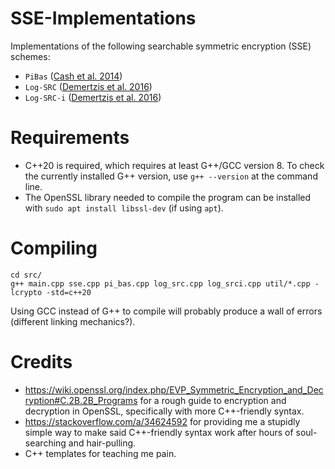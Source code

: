 # SSE-Implementations

Implementations of the following searchable symmetric encryption (SSE) schemes:

- `PiBas` ([Cash et al. 2014](https://eprint.iacr.org/2014/853.pdf))
- `Log-SRC` ([Demertzis et al. 2016](https://idemertzis.com/Papers/sigmod16.pdf))
- `Log-SRC-i` ([Demertzis et al. 2016](https://idemertzis.com/Papers/sigmod16.pdf))

# Requirements

- C++20 is required, which requires at least G++/GCC version 8. To check the currently installed G++ version, use `g++ --version` at the command line.
- The OpenSSL library needed to compile the program can be installed with `sudo apt install libssl-dev` (if using `apt`).

# Compiling

```
cd src/
g++ main.cpp sse.cpp pi_bas.cpp log_src.cpp log_srci.cpp util/*.cpp -lcrypto -std=c++20
```

Using GCC instead of G++ to compile will probably produce a wall of errors (different linking mechanics?).

# Credits

- <https://wiki.openssl.org/index.php/EVP_Symmetric_Encryption_and_Decryption#C.2B.2B_Programs> for a rough guide to encryption and decryption in OpenSSL, specifically with more C++-friendly syntax.
- <https://stackoverflow.com/a/34624592> for providing me a stupidly simple way to make said C++-friendly syntax work after hours of soul-searching and hair-pulling.
- C++ templates for teaching me pain.
